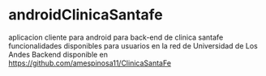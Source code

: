 # androidClinicaSantafe
aplicacion cliente para android para back-end de clinica santafe
funcionalidades disponibles para usuarios en la red de Universidad de Los Andes
Backend disponible en https://github.com/amespinosa11/ClinicaSantaFe
